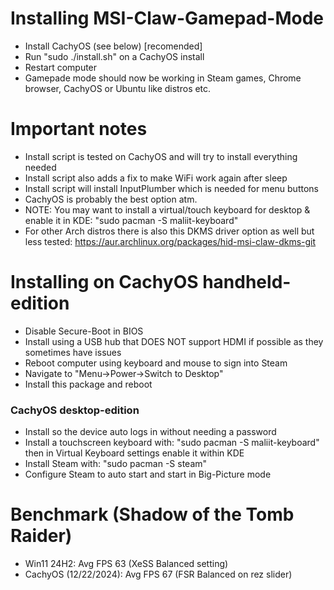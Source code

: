 # Installing MSI-Claw-Gamepad-Mode
* Install CachyOS (see below) [recomended]
* Run "sudo ./install.sh" on a CachyOS install
* Restart computer
* Gamepade mode should now be working in Steam games, Chrome browser, CachyOS or Ubuntu like distros etc.

# Important notes
* Install script is tested on CachyOS and will try to install everything needed
* Install script also adds a fix to make WiFi work again after sleep
* Install script will install InputPlumber which is needed for menu buttons
* CachyOS is probably the best option atm.
* NOTE: You may want to install a virtual/touch keyboard for desktop & enable it in KDE: "sudo pacman -S maliit-keyboard"
* For other Arch distros there is also this DKMS driver option as well but less tested: https://aur.archlinux.org/packages/hid-msi-claw-dkms-git

# Installing on CachyOS handheld-edition
* Disable Secure-Boot in BIOS
* Install using a USB hub that DOES NOT support HDMI if possible as they sometimes have issues
* Reboot computer using keyboard and mouse to sign into Steam
* Navigate to "Menu->Power->Switch to Desktop"
* Install this package and reboot

### CachyOS desktop-edition
* Install so the device auto logs in without needing a password
* Install a touchscreen keyboard with: "sudo pacman -S maliit-keyboard" then in Virtual Keyboard settings enable it within KDE
* Install Steam with: "sudo pacman -S steam"
* Configure Steam to auto start and start in Big-Picture mode

# Benchmark (Shadow of the Tomb Raider)
* Win11 24H2: Avg FPS 63 (XeSS Balanced setting)
* CachyOS (12/22/2024): Avg FPS 67 (FSR Balanced on rez slider)
